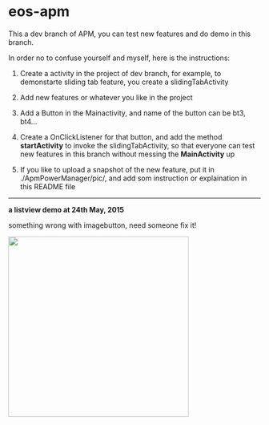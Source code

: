 # eos-apm
This a dev branch of APM, you can test new features and do demo in this branch.

In order no to confuse yourself and myself, here is the instructions:

1. Create a activity in the project of dev branch, for example, to demonstarte sliding tab feature, you create a slidingTabActivity 

2. Add new features or whatever you like in the project

3. Add a Button in the Mainactivity, and name of the button can be bt3, bt4...

3. Create a OnClickListener for that button, and add the method **startActivity** to invoke the slidingTabActivity, so that everyone can test new features in this branch without messing the **MainActivity** up
4. If you like to upload a snapshot of the new feature, put it in ./ApmPowerManager/pic/, and add som instruction or explaination in this README file




- - -
**a listview demo at 24th May, 2015**

something wrong with imagebutton, need someone fix it!


<img src="https://raw.githubusercontent.com/hult1989/eos-apm/dev/ApmPowerManager/pic/listview.png" width="360px" />
